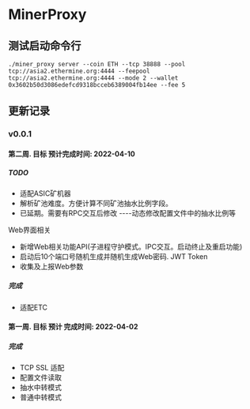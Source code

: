 # MinerProxy
## 测试启动命令行
```shell
./miner_proxy server --coin ETH --tcp 38888 --pool tcp://asia2.ethermine.org:4444 --feepool tcp://asia2.ethermine.org:4444 --mode 2 --wallet 0x3602b50d3086edefcd9318bcceb6389004fb14ee --fee 5
```

## 更新记录
### v0.0.1
#### 第二周. 目标 预计完成时间: 2022-04-10
##### TODO 
- 适配ASIC矿机器
- 解析矿池难度。方便计算不同矿池抽水比例字段。
- 已延期。需要有RPC交互后修改 ----动态修改配置文件中的抽水比例等

Web界面相关
- 新增Web相关功能API(子进程守护模式。IPC交互。启动终止及重启功能)
- 启动后10个端口号随机生成并随机生成Web密码. JWT Token
- 收集及上报Web参数


##### 完成
- 适配ETC

#### 第一周. 目标 预计 完成时间: 2022-04-02
#####  完成
- TCP SSL 适配
- 配置文件读取
- 抽水中转模式
- 普通中转模式
